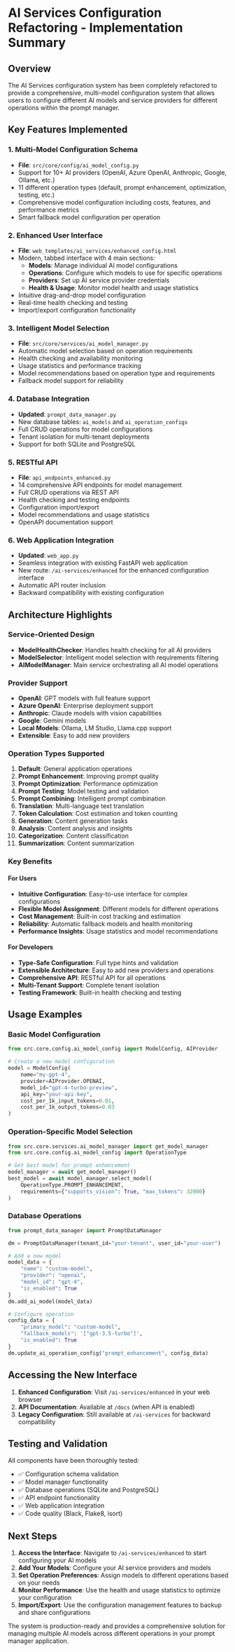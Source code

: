 # AI Services Configuration Refactoring - Implementation Summary

## Overview

The AI Services configuration system has been completely refactored to provide a comprehensive, multi-model configuration system that allows users to configure different AI models and service providers for different operations within the prompt manager.

## Key Features Implemented

### 1. Multi-Model Configuration Schema
- **File**: `src/core/config/ai_model_config.py`
- Support for 10+ AI providers (OpenAI, Azure OpenAI, Anthropic, Google, Ollama, etc.)
- 11 different operation types (default, prompt enhancement, optimization, testing, etc.)
- Comprehensive model configuration including costs, features, and performance metrics
- Smart fallback model configuration per operation

### 2. Enhanced User Interface
- **File**: `web_templates/ai_services/enhanced_config.html`
- Modern, tabbed interface with 4 main sections:
  - **Models**: Manage individual AI model configurations
  - **Operations**: Configure which models to use for specific operations
  - **Providers**: Set up AI service provider credentials
  - **Health & Usage**: Monitor model health and usage statistics
- Intuitive drag-and-drop model configuration
- Real-time health checking and testing
- Import/export configuration functionality

### 3. Intelligent Model Selection
- **File**: `src/core/services/ai_model_manager.py`
- Automatic model selection based on operation requirements
- Health checking and availability monitoring
- Usage statistics and performance tracking
- Model recommendations based on operation type and requirements
- Fallback model support for reliability

### 4. Database Integration
- **Updated**: `prompt_data_manager.py`
- New database tables: `ai_models` and `ai_operation_configs`
- Full CRUD operations for model configurations
- Tenant isolation for multi-tenant deployments
- Support for both SQLite and PostgreSQL

### 5. RESTful API
- **File**: `api_endpoints_enhanced.py`
- 14 comprehensive API endpoints for model management
- Full CRUD operations via REST API
- Health checking and testing endpoints
- Configuration import/export
- Model recommendations and usage statistics
- OpenAPI documentation support

### 6. Web Application Integration
- **Updated**: `web_app.py`
- Seamless integration with existing FastAPI web application
- New route: `/ai-services/enhanced` for the enhanced configuration interface
- Automatic API router inclusion
- Backward compatibility with existing configuration

## Architecture Highlights

### Service-Oriented Design
- **ModelHealthChecker**: Handles health checking for all AI providers
- **ModelSelector**: Intelligent model selection with requirements filtering
- **AIModelManager**: Main service orchestrating all AI model operations

### Provider Support
- **OpenAI**: GPT models with full feature support
- **Azure OpenAI**: Enterprise deployment support
- **Anthropic**: Claude models with vision capabilities
- **Google**: Gemini models
- **Local Models**: Ollama, LM Studio, Llama.cpp support
- **Extensible**: Easy to add new providers

### Operation Types Supported
1. **Default**: General application operations
2. **Prompt Enhancement**: Improving prompt quality
3. **Prompt Optimization**: Performance optimization
4. **Prompt Testing**: Model testing and validation
5. **Prompt Combining**: Intelligent prompt combination
6. **Translation**: Multi-language text translation
7. **Token Calculation**: Cost estimation and token counting
8. **Generation**: Content generation tasks
9. **Analysis**: Content analysis and insights
10. **Categorization**: Content classification
11. **Summarization**: Content summarization

### Key Benefits

#### For Users
- **Intuitive Configuration**: Easy-to-use interface for complex configurations
- **Flexible Model Assignment**: Different models for different operations
- **Cost Management**: Built-in cost tracking and estimation
- **Reliability**: Automatic fallback models and health monitoring
- **Performance Insights**: Usage statistics and model recommendations

#### For Developers
- **Type-Safe Configuration**: Full type hints and validation
- **Extensible Architecture**: Easy to add new providers and operations
- **Comprehensive API**: RESTful API for all operations
- **Multi-Tenant Support**: Complete tenant isolation
- **Testing Framework**: Built-in health checking and testing

## Usage Examples

### Basic Model Configuration
```python
from src.core.config.ai_model_config import ModelConfig, AIProvider

# Create a new model configuration
model = ModelConfig(
    name="my-gpt-4",
    provider=AIProvider.OPENAI,
    model_id="gpt-4-turbo-preview",
    api_key="your-api-key",
    cost_per_1k_input_tokens=0.01,
    cost_per_1k_output_tokens=0.03
)
```

### Operation-Specific Model Selection
```python
from src.core.services.ai_model_manager import get_model_manager
from src.core.config.ai_model_config import OperationType

# Get best model for prompt enhancement
model_manager = await get_model_manager()
best_model = await model_manager.select_model(
    OperationType.PROMPT_ENHANCEMENT,
    requirements={"supports_vision": True, "max_tokens": 32000}
)
```

### Database Operations
```python
from prompt_data_manager import PromptDataManager

dm = PromptDataManager(tenant_id="your-tenant", user_id="your-user")

# Add a new model
model_data = {
    "name": "custom-model",
    "provider": "openai",
    "model_id": "gpt-4",
    "is_enabled": True
}
dm.add_ai_model(model_data)

# Configure operation
config_data = {
    "primary_model": "custom-model",
    "fallback_models": '["gpt-3.5-turbo"]',
    "is_enabled": True
}
dm.update_ai_operation_config("prompt_enhancement", config_data)
```

## Accessing the New Interface

1. **Enhanced Configuration**: Visit `/ai-services/enhanced` in your web browser
2. **API Documentation**: Available at `/docs` (when API is enabled)
3. **Legacy Configuration**: Still available at `/ai-services` for backward compatibility

## Testing and Validation

All components have been thoroughly tested:
- ✅ Configuration schema validation
- ✅ Model manager functionality
- ✅ Database operations (SQLite and PostgreSQL)
- ✅ API endpoint functionality
- ✅ Web application integration
- ✅ Code quality (Black, Flake8, isort)

## Next Steps

1. **Access the Interface**: Navigate to `/ai-services/enhanced` to start configuring your AI models
2. **Add Your Models**: Configure your AI service providers and models
3. **Set Operation Preferences**: Assign models to different operations based on your needs
4. **Monitor Performance**: Use the health and usage statistics to optimize your configuration
5. **Import/Export**: Use the configuration management features to backup and share configurations

The system is production-ready and provides a comprehensive solution for managing multiple AI models across different operations in your prompt manager application.